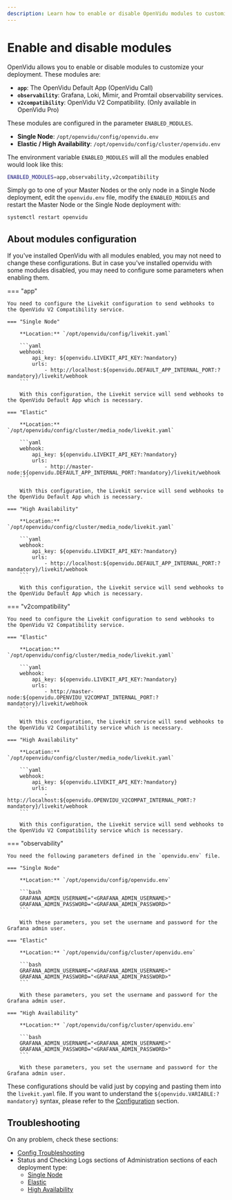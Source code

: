```yaml
---
description: Learn how to enable or disable OpenVidu modules to customize your deployment configuration.
---
```


# Enable and disable modules

OpenVidu allows you to enable or disable modules to customize your deployment. These modules are:

- **`app`**: The OpenVidu Default App (OpenVidu Call)
- **`observability`**: Grafana, Loki, Mimir, and Promtail observability services.
- **`v2compatibility`**: OpenVidu V2 Compatibility. (Only available in OpenVidu Pro)

These modules are configured in the parameter `ENABLED_MODULES`.

- **Single Node**: `/opt/openvidu/config/openvidu.env`
- **Elastic / High Availability**: `/opt/openvidu/config/cluster/openvidu.env`

The environment variable `ENABLED_MODULES` will all the modules enabled would look like this:

```bash
ENABLED_MODULES=app,observability,v2compatibility
```

Simply go to one of your Master Nodes or the only node in a Single Node deployment, edit the `openvidu.env` file, modify the `ENABLED_MODULES` and restart the Master Node or the Single Node deployment with:

```bash
systemctl restart openvidu
```

## About modules configuration

If you've installed OpenVidu with all modules enabled, you may not need to change these configurations. But in case you've installed openvidu with some modules disabled, you may need to configure some parameters when enabling them.

=== "app"

    You need to configure the Livekit configuration to send webhooks to the OpenVidu V2 Compatibility service.

    === "Single Node"

        **Location:** `/opt/openvidu/config/livekit.yaml`

        ```yaml
        webhook:
            api_key: ${openvidu.LIVEKIT_API_KEY:?mandatory}
            urls:
                - http://localhost:${openvidu.DEFAULT_APP_INTERNAL_PORT:?mandatory}/livekit/webhook
        ```

        With this configuration, the Livekit service will send webhooks to the OpenVidu Default App which is necessary.

    === "Elastic"

        **Location:** `/opt/openvidu/config/cluster/media_node/livekit.yaml`

        ```yaml
        webhook:
            api_key: ${openvidu.LIVEKIT_API_KEY:?mandatory}
            urls:
                - http://master-node:${openvidu.DEFAULT_APP_INTERNAL_PORT:?mandatory}/livekit/webhook
        ```

        With this configuration, the Livekit service will send webhooks to the OpenVidu Default App which is necessary.

    === "High Availability"

        **Location:** `/opt/openvidu/config/cluster/media_node/livekit.yaml`

        ```yaml
        webhook:
            api_key: ${openvidu.LIVEKIT_API_KEY:?mandatory}
            urls:
                - http://localhost:${openvidu.DEFAULT_APP_INTERNAL_PORT:?mandatory}/livekit/webhook
        ```

        With this configuration, the Livekit service will send webhooks to the OpenVidu Default App which is necessary.

=== "v2compatibility"

    You need to configure the Livekit configuration to send webhooks to the OpenVidu V2 Compatibility service.

    === "Elastic"

        **Location:** `/opt/openvidu/config/cluster/media_node/livekit.yaml`

        ```yaml
        webhook:
            api_key: ${openvidu.LIVEKIT_API_KEY:?mandatory}
            urls:
                - http://master-node:${openvidu.OPENVIDU_V2COMPAT_INTERNAL_PORT:?mandatory}/livekit/webhook
        ```

        With this configuration, the Livekit service will send webhooks to the OpenVidu V2 Compatibility service which is necessary.

    === "High Availability"

        **Location:** `/opt/openvidu/config/cluster/media_node/livekit.yaml`

        ```yaml
        webhook:
            api_key: ${openvidu.LIVEKIT_API_KEY:?mandatory}
            urls:
                - http://localhost:${openvidu.OPENVIDU_V2COMPAT_INTERNAL_PORT:?mandatory}/livekit/webhook
        ```

        With this configuration, the Livekit service will send webhooks to the OpenVidu V2 Compatibility service which is necessary.

=== "observability"

    You need the following parameters defined in the `openvidu.env` file.
    
    === "Single Node"

        **Location:** `/opt/openvidu/config/openvidu.env`

        ```bash
        GRAFANA_ADMIN_USERNAME="<GRAFANA_ADMIN_USERNAME>"
        GRAFANA_ADMIN_PASSWORD="<GRAFANA_ADMIN_PASSWORD>"
        ```

        With these parameters, you set the username and password for the Grafana admin user.
    
    === "Elastic"

        **Location:** `/opt/openvidu/config/cluster/openvidu.env`

        ```bash
        GRAFANA_ADMIN_USERNAME="<GRAFANA_ADMIN_USERNAME>"
        GRAFANA_ADMIN_PASSWORD="<GRAFANA_ADMIN_PASSWORD>"
        ```

        With these parameters, you set the username and password for the Grafana admin user.

    === "High Availability"

        **Location:** `/opt/openvidu/config/cluster/openvidu.env`

        ```bash
        GRAFANA_ADMIN_USERNAME="<GRAFANA_ADMIN_USERNAME>"
        GRAFANA_ADMIN_PASSWORD="<GRAFANA_ADMIN_PASSWORD>"
        ```

        With these parameters, you set the username and password for the Grafana admin user.


These configurations should be valid just by copying and pasting them into the `livekit.yaml` file. If you want to understand the `${openvidu.VARIABLE:?mandatory}` syntax, please refer to the [Configuration](../configuration/in-depth.md) section.

## Troubleshooting

On any problem, check these sections:

- [Config Troubleshooting](../configuration/changing-config.md#troubleshooting-configuration)
- Status and Checking Logs sections of Administration sections of each deployment type:
    - [Single Node](../single-node/on-premises/admin.md#checking-the-status-of-services)
    - [Elastic](../elastic/on-premises/admin.md#checking-the-status-of-services)
    - [High Availability](../ha/on-premises/admin.md#checking-the-status-of-services)
